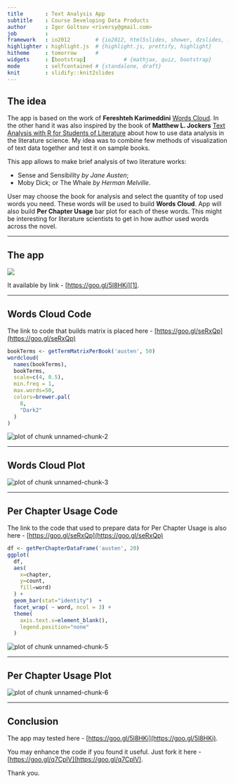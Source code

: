 ```yaml
---
title       : Text Analysis App
subtitle    : Course Developing Data Products
author      : Igor Goltsov <riversy@gmail.com>
job         :
framework   : io2012        # {io2012, html5slides, shower, dzslides, ...}
highlighter : highlight.js  # {highlight.js, prettify, highlight}
hitheme     : tomorrow      #
widgets     : [bootstrap]            # {mathjax, quiz, bootstrap}
mode        : selfcontained # {standalone, draft}
knit        : slidify::knit2slides
---
```


## The idea

The app is based on the work of **Fereshteh Karimeddini** [Words Cloud][1]. In the other hand it was also inspired by the book of **Matthew L. Jockers** [Text Analysis with R for Students of Literature][2] about how to use data analysis in the literature science. My idea was to combine few methods of visualization of text data together and test it on sample books.

This app allows to make brief analysis of two literature works:
- Sense and Sensibility *by Jane Austen*;
- Moby Dick; or The Whale *by Herman Melville*.

User may choose the book for analysis and select the quantity of top used words you need. These words will be used to build **Words Cloud**. App will also build **Per Chapter Usage** bar plot for each of these words. This might be interesting for literature scientists to get in how author used words across the novel.


  [1]: http://shiny.rstudio.com/gallery/word-cloud.html "Words Cloud"
  [2]: https://www.springer.com/us/book/9783319031637#aboutBook "Text Analysis with R for Students of Literature"


---
## The app

![](assets/img/animation.gif)

It available by link - [https://goo.gl/5l8HKi][1].

  [1]: https://goo.gl/5l8HKi "Text Analysis App"

---

## Words Cloud Code

The link to code that builds matrix is placed here - [https://goo.gl/seRxQp](https://goo.gl/seRxQp)




```r
bookTerms <- getTermMatrixPerBook('austen', 50)
wordcloud(
  names(bookTerms),
  bookTerms,
  scale=c(4, 0.5),
  min.freq = 1,
  max.words=50,
  colors=brewer.pal(
    8,
    "Dark2"
  )
)
```

![plot of chunk unnamed-chunk-2](assets/fig/unnamed-chunk-2-1.png) 

---

## Words Cloud Plot

![plot of chunk unnamed-chunk-3](assets/fig/unnamed-chunk-3-1.png) 

---

## Per Chapter Usage Code

The link to the code that used to prepare data for Per Chapter Usage is also here - [https://goo.gl/seRxQp](https://goo.gl/seRxQp)




```r
df <- getPerChapterDataFrame('austen', 20)
ggplot(
  df,
  aes(
    x=chapter,
    y=count,
    fill=word)
  ) +
  geom_bar(stat="identity")  +
  facet_wrap( ~ word, ncol = 3) +
  theme(
    axis.text.x=element_blank(),
    legend.position="none"
  )
```

![plot of chunk unnamed-chunk-5](assets/fig/unnamed-chunk-5-1.png) 

---

## Per Chapter Usage Plot

![plot of chunk unnamed-chunk-6](assets/fig/unnamed-chunk-6-1.png) 

---

## Conclusion

The app may tested here - [https://goo.gl/5l8HKi](https://goo.gl/5l8HKi).

You may enhance the code if you found it useful.
Just fork it here - [https://goo.gl/q7CplV](https://goo.gl/q7CplV).

Thank you.

